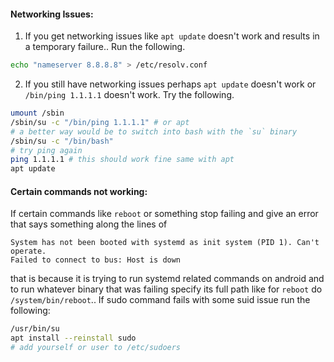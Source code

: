 #### **Networking Issues:**
1. If you get networking issues like `apt update` doesn't work and results in a temporary failure.. Run the following.
```bash
echo "nameserver 8.8.8.8" > /etc/resolv.conf
```
2. If you still have networking issues perhaps `apt update` doesn't work or `/bin/ping 1.1.1.1` doesn't work. Try the following.
```bash
umount /sbin
/sbin/su -c "/bin/ping 1.1.1.1" # or apt
# a better way would be to switch into bash with the `su` binary
/sbin/su -c "/bin/bash"
# try ping again
ping 1.1.1.1 # this should work fine same with apt
apt update
```
#### **Certain commands not working:**
If certain commands like `reboot` or something stop failing and give an error that says something along the lines of
```
System has not been booted with systemd as init system (PID 1). Can't operate.
Failed to connect to bus: Host is down
```
that is because it is trying to run systemd related commands on android and to run whatever binary that was failing specify its full path like for `reboot` do `/system/bin/reboot`..
If sudo command fails with some suid issue run the following:
```sh
/usr/bin/su 
apt install --reinstall sudo
# add yourself or user to /etc/sudoers
